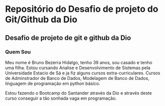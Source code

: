 # Repositório do Desafio de projeto do Git/Github da Dio

## Desafio de projeto de git e github da Dio

### Quem Sou

Meu nome é Bruno Bezerra Hidalgo, tenho 39 anos, sou casado e tenho uma filha.
Estou cursando Analise e Desenvolvimento de Sistemas pela Universidade Estacio de Sá e ja fiz alguns cursos extra-curriculares. 
Cursos de Adminstrador de Banco de Dados, Modelagem de Banco de Dados, linguagem de programação em python básico.

Estou fazendo o Bootcamp do Santander através da Dio e através deste curso conseguir a tão sonhada vaga em programação.

